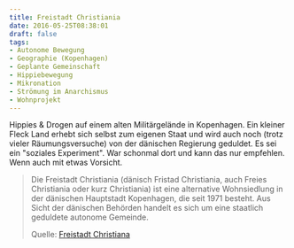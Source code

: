 ```yaml
---
title: Freistadt Christiania
date: 2016-05-25T08:38:01
draft: false
tags:
- Autonome Bewegung
- Geographie (Kopenhagen)
- Geplante Gemeinschaft
- Hippiebewegung
- Mikronation
- Strömung im Anarchismus
- Wohnprojekt
---
```


Hippies & Drogen auf einem alten Militärgelände in Kopenhagen. Ein kleiner
Fleck Land erhebt sich selbst zum eigenen Staat und wird auch noch (trotz
vieler Räumungsversuche) von der dänischen Regierung geduldet. Es sei ein
"soziales Experiment". War schonmal dort und kann das nur empfehlen. Wenn
auch mit etwas Vorsicht.

> Die Freistadt Christiania (dänisch Fristad Christiania, auch Freies
> Christiania oder kurz Christiania) ist eine alternative Wohnsiedlung in
> der dänischen Hauptstadt Kopenhagen, die seit 1971 besteht. Aus Sicht der
> dänischen Behörden handelt es sich um eine staatlich geduldete autonome
> Gemeinde.
>
> Quelle: [Freistadt Christiana](https://de.wikipedia.org/wiki/Freistadt_Christiania)